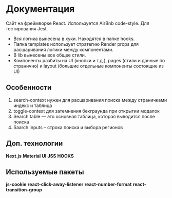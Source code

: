 # Документация
Сайт на фреймворке React. Используется AirBnb code-style. Для тестирования Jest. 
- Вся логика вынесена в хуки. Находятся в папке hooks.
- Папка templates использует стратегию Render props для расшаривания логики между компонентами.
- В lib вынесены все общее стили.
- Компоненты разбиты на UI (кнопки и т.д.), pages (стили и данные по странично) и layout (большие отдельные компоненты состоящие из UI)

## Особенности
1. search-context нужен для расшаривания поиска между страничками индекс и таблица
2. toggle-context для затемнения бекграунда при открытии модалок
3. Search table — это основная таблица, которая выводится после поиска
4. Saarch inputs – строка поиска и выбора регионов

## Доп. технологии
**Next.js**
**Material UI**
**JSS**
**HOOKS**

## Используемые пакеты
**js-cookie**
**react-click-away-listener**
**react-number-format**
**react-transition-group**
